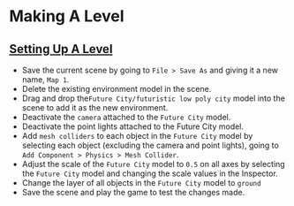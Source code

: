 # Making A Level

## [Setting Up A Level](https://www.udemy.com/course/unity-online-multiplayer/learn/lecture/25987950#questions)

- Save the current scene by going to `File > Save As` and giving it a new name, `Map 1`.
- Delete the existing environment model in the scene.
- Drag and drop the`Future City/futuristic low poly city` model into the scene to add it as the new environment.
- Deactivate the `camera` attached to the `Future City` model.
- Deactivate the point lights attached to the Future City model.
- Add `mesh colliders` to each object in the `Future City` model by selecting each object (excluding the camera and point lights), going to `Add Component > Physics > Mesh Collider`.
- Adjust the scale of the `Future City` model to `0.5` on all axes by selecting the `Future City` model and changing the scale values in the Inspector.
- Change the layer of all objects in the `Future City` model to `ground`
- Save the scene and play the game to test the changes made.
